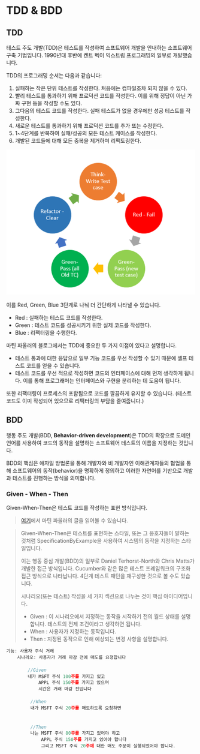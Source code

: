 # TDD & BDD

## TDD

테스트 주도 개발(TDD)은 테스트를 작성하여 소프트웨어 개발을 안내하는 소프트웨어 구축 기법입니다. 1990년대 후반에 켄트 벡이 익스트림 프로그래밍의 일부로 개발했습니다.

TDD의 프로그래밍 순서는 다음과 같습니다:

1. 실패하는 작은 단위 테스트를 작성한다. 처음에는 컴파일조차 되지 않을 수 있다.
2. 빨리 테스트를 통과하기 위해 프로덕션 코드를 작성한다. 이를 위해 정답이 아닌 가짜 구현 등을 작성할 수도 있다.
3. 그다음의 테스트 코드를 작성한다. 실패 테스트가 없을 경우에만 성공 테스트를 작성한다.
4. 새로운 테스트를 통과하기 위해 프로덕션 코드를 추가 또는 수정한다.
5. 1~4단계를 반복하여 실패/성공의 모든 테스트 케이스를 작성한다.
6. 개발된 코드들에 대해 모든 중복을 제거하며 리팩토링한다.

![tdd](assets/tdd.png)

이를 Red, Green, Blue 3단계로 나눠 더 간단하게 나타낼 수 있습니다.

- Red : 실패하는 테스트 코드를 작성한다.
- Green : 테스트 코드를 성공시키기 위한 실제 코드를 작성한다.
- Blue : 리팩터링을 수행한다.

마틴 파울러의 블로그에서는 TDD에 중요한 두 가지 이점이 있다고 설명합니다.

- 테스트 통과에 대한 응답으로 일부 기능 코드를 우선 작성할 수 있기 때문에 셀프 테스트 코드를 얻을 수 있습니다.
- 테스트 코드를 우선 적으로 작성하면 코드의 인터페이스에 대해 먼저 생각하게 됩니다. 이를 통해 프로그래머는 인터페이스와 구현을 분리하는 데 도움이 됩니다.

또한 리팩터링이 프로세스의 포함됨으로 코드를 깔끔하게 유지할 수 있습니다. (테스트 코드도 이미 작성되어 있으므로 리팩터링의 부담을 줄여줍니다.)

## BDD

행동 주도 개발(BDD, **Behavior-driven development**)은 TDD의 확장으로 도메인 언어를 사용하여 코드의 동작을 설명하는 소프트웨어 테스트의 이름을 지정하는 것입니다.

BDD의 핵심은 애자일 방법론을 통해 개발자와 비 개발자인 이해관계자들의 협업을 통해 소프트웨어의 동작(behavior)을 명확하게 정의하고 이러한 자연어를 기반으로 개발과 테스트를 진행하는 방식을 의미합니다.

### Given - When - Then

Given-When-Then은 테스트 코드를 작성하는 표현 방식입니다.

> [여기](https://martinfowler.com/bliki/GivenWhenThen.html)에서 마틴 파울러의 글을 읽어볼 수 있습니다.

> Given-When-Then은 테스트를 표현하는 스타일, 또는 그 옹호자들이 말하는 것처럼 SpecificationByExample을 사용하여 시스템의 동작을 지정하는 스타일입니다.
>
> 이는 행동 중심 개발(BDD)의 일부로 Daniel Terhorst-North와 Chris Matts가 개발한 접근 방식입니다. Cucumber와 같은 많은 테스트 프레임워크의 구조화 접근 방식으로 나타납니다. 4단계 테스트 패턴을 재구성한 것으로 볼 수도 있습니다.
>
> 시나리오(또는 테스트) 작성을 세 가지 섹션으로 나누는 것이 핵심 아이디어입니다.
>
> - Given : 이 시나리오에서 지정하는 동작을 시작하기 전의 월드 상태를 설명합니다. 테스트의 전제 조건이라고 생각하면 됩니다.
> - When : 사용자가 지정하는 동작입니다.
> - Then : 지정된 동작으로 인해 예상되는 변경 사항을 설명합니다.

```ts
기능: 사용자 주식 거래
	시나리오: 사용자가 거래 마감 전에 매도를 요청합니다

		//Given
		내가 MSFT 주식 100주를 가지고 있고
			APPL 주식 150주를 가지고 있으며
			시간은 거래 마감 전입니다

		 //When
		 내가 MSFT 주식 20주를 매도하도록 요청하면


		 //Then
		 나는 MSFT 주식 80주를 가지고 있어야 하고
			 APPL 주식 150주를 가지고 있어야 합니다
			 그리고 MSFT 주식 20주에 대한 매도 주문이 실행되었어야 합니다.
```
